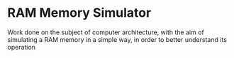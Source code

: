 # RAM Memory Simulator

Work done on the subject of computer architecture, with the aim of simulating a RAM memory in a simple way, in order to better understand its operation
